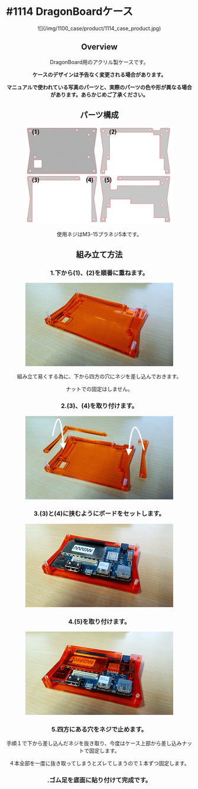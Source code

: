 # #1114 DragonBoardケース
<center>
![](/img/1100_case/product/1114_case_product.jpg)
<!--COLORME-->

## Overview
DragonBoard用のアクリル製ケースです。

**ケースのデザインは予告なく変更される場合があります。**

**マニュアルで使われている写真のパーツと、実際のパーツの色や形が異なる場合があります。あらかじめご了承ください。**

## パーツ構成

![](/img/1100_case/manual/dragonb_00.jpg)

使用ネジはM3-15プラネジ5本です。

## 組み立て方法

### 1.下から(1)、(2)を順番に重ねます。
![](/img/1100_case/manual/dragonb_01.jpg)

組み立て易くする為に、下から四方の穴にネジを差し込んでおきます。

ナットでの固定はしません。

### 2.(3)、(4)を取り付けます。
![](/img/1100_case/manual/dragonb_02.jpg)

### 3.(3)と(4)に挟むようにボードをセットします。
![](/img/1100_case/manual/dragonb_03.jpg)

### 4.(5)を取り付けます。
![](/img/1100_case/manual/dragonb_04.jpg)

### 5.四方にある穴をネジで止めます。
手順１で下から差し込んだネジを抜き取り、今度はケース上部から差し込みナットで固定します。

４本全部を一度に抜き取ってしまうとズレてしまうので１本ずつ固定します。

### .ゴム足を底面に貼り付けて完成です。
